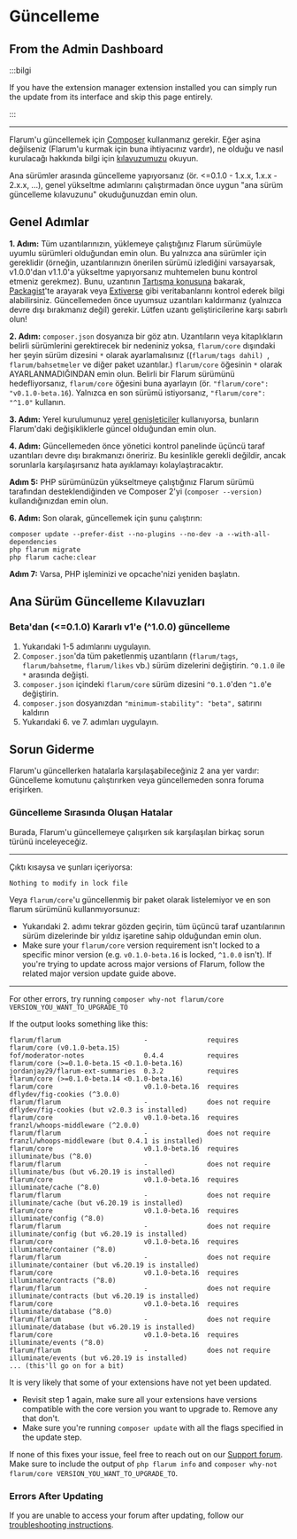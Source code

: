 # Güncelleme

## From the Admin Dashboard

:::bilgi

If you have the extension manager extension installed you can simply run the update from its interface and skip this page entirely.

:::

---

Flarum'u güncellemek için [Composer](https://getcomposer.org) kullanmanız gerekir. Eğer aşina değilseniz (Flarum'u kurmak için buna ihtiyacınız vardır), ne olduğu ve nasıl kurulacağı hakkında bilgi için [kılavuzumuzu](composer.md) okuyun.

Ana sürümler arasında güncelleme yapıyorsanız (ör. <=0.1.0 - 1.x.x, 1.x.x - 2.x.x, ...), genel yükseltme adımlarını çalıştırmadan önce uygun "ana sürüm güncelleme kılavuzunu" okuduğunuzdan emin olun.

## Genel Adımlar

**1. Adım:** Tüm uzantılarınızın, yüklemeye çalıştığınız Flarum sürümüyle uyumlu sürümleri olduğundan emin olun. Bu yalnızca ana sürümler için gereklidir (örneğin, uzantılarınızın önerilen sürümü izlediğini varsayarsak, v1.0.0'dan v1.1.0'a yükseltme yapıyorsanız muhtemelen bunu kontrol etmeniz gerekmez). Bunu, uzantının [Tartışma konusuna](https://discuss.flarum.org/t/extensions) bakarak, [Packagist](http://packagist.org/)'te arayarak veya [Extiverse](https://extiverse.com) gibi veritabanlarını kontrol ederek bilgi alabilirsiniz. Güncellemeden önce uyumsuz uzantıları kaldırmanız (yalnızca devre dışı bırakmanız değil) gerekir. Lütfen uzantı geliştiricilerine karşı sabırlı olun!

**2. Adım:** `composer.json` dosyanıza bir göz atın. Uzantıların veya kitaplıkların belirli sürümlerini gerektirecek bir nedeniniz yoksa, `flarum/core` dışındaki her şeyin sürüm dizesini `*` olarak ayarlamalısınız ((`flarum/tags dahil) `, `flarum/bahsetmeler` ve diğer paket uzantılar.) `flarum/core` öğesinin `*` olarak AYARLANMADIĞINDAN emin olun. Belirli bir Flarum sürümünü hedefliyorsanız, `flarum/core` öğesini buna ayarlayın (ör. `"flarum/core": "v0.1.0-beta.16`). Yalnızca en son sürümü istiyorsanız, `"flarum/core": "^1.0"` kullanın.

**3. Adım:** Yerel kurulumunuz [yerel genişleticiler](extenders.md) kullanıyorsa, bunların Flarum'daki değişikliklerle güncel olduğundan emin olun.

**4. Adım:** Güncellemeden önce yönetici kontrol panelinde üçüncü taraf uzantıları devre dışı bırakmanızı öneririz. Bu kesinlikle gerekli değildir, ancak sorunlarla karşılaşırsanız hata ayıklamayı kolaylaştıracaktır.

**Adım 5:** PHP sürümünüzün yükseltmeye çalıştığınız Flarum sürümü tarafından desteklendiğinden ve Composer 2'yi (`composer --version)` kullandığınızdan emin olun.

**6. Adım:** Son olarak, güncellemek için şunu çalıştırın:

```
composer update --prefer-dist --no-plugins --no-dev -a --with-all-dependencies
php flarum migrate
php flarum cache:clear
```

**Adım 7:** Varsa, PHP işleminizi ve opcache'nizi yeniden başlatın.

## Ana Sürüm Güncelleme Kılavuzları

### Beta'dan (<=0.1.0) Kararlı v1'e (^1.0.0) güncelleme

1. Yukarıdaki 1-5 adımlarını uygulayın.
2. `Composer.json`'da tüm paketlenmiş uzantıların (`flarum/tags`, `flarum/bahsetme`, `flarum/likes` vb.) sürüm dizelerini değiştirin. `^0.1.0` ile `*` arasında değişti.
3. `composer.json` içindeki `flarum/core` sürüm dizesini `^0.1.0`'den `^1.0`'e değiştirin.
4. `composer.json` dosyanızdan `"minimum-stability": "beta",` satırını kaldırın
5. Yukarıdaki 6. ve 7. adımları uygulayın.

## Sorun Giderme

Flarum'u güncellerken hatalarla karşılaşabileceğiniz 2 ana yer vardır: Güncelleme komutunu çalıştırırken veya güncellemeden sonra foruma erişirken.

### Güncelleme Sırasında Oluşan Hatalar

Burada, Flarum'u güncellemeye çalışırken sık karşılaşılan birkaç sorun türünü inceleyeceğiz.

---

Çıktı kısaysa ve şunları içeriyorsa:

```
Nothing to modify in lock file
```

Veya `flarum/core`'u güncellenmiş bir paket olarak listelemiyor ve en son flarum sürümünü kullanmıyorsunuz:

- Yukarıdaki 2. adımı tekrar gözden geçirin, tüm üçüncü taraf uzantılarının sürüm dizelerinde bir yıldız işaretine sahip olduğundan emin olun.
- Make sure your `flarum/core` version requirement isn't locked to a specific minor version (e.g. `v0.1.0-beta.16` is locked, `^1.0.0` isn't). If you're trying to update across major versions of Flarum, follow the related major version update guide above.

---

For other errors, try running `composer why-not flarum/core VERSION_YOU_WANT_TO_UPGRADE_TO`

If the output looks something like this:

```
flarum/flarum                     -               requires          flarum/core (v0.1.0-beta.15)
fof/moderator-notes               0.4.4           requires          flarum/core (>=0.1.0-beta.15 <0.1.0-beta.16)
jordanjay29/flarum-ext-summaries  0.3.2           requires          flarum/core (>=0.1.0-beta.14 <0.1.0-beta.16)
flarum/core                       v0.1.0-beta.16  requires          dflydev/fig-cookies (^3.0.0)
flarum/flarum                     -               does not require  dflydev/fig-cookies (but v2.0.3 is installed)
flarum/core                       v0.1.0-beta.16  requires          franzl/whoops-middleware (^2.0.0)
flarum/flarum                     -               does not require  franzl/whoops-middleware (but 0.4.1 is installed)
flarum/core                       v0.1.0-beta.16  requires          illuminate/bus (^8.0)
flarum/flarum                     -               does not require  illuminate/bus (but v6.20.19 is installed)
flarum/core                       v0.1.0-beta.16  requires          illuminate/cache (^8.0)
flarum/flarum                     -               does not require  illuminate/cache (but v6.20.19 is installed)
flarum/core                       v0.1.0-beta.16  requires          illuminate/config (^8.0)
flarum/flarum                     -               does not require  illuminate/config (but v6.20.19 is installed)
flarum/core                       v0.1.0-beta.16  requires          illuminate/container (^8.0)
flarum/flarum                     -               does not require  illuminate/container (but v6.20.19 is installed)
flarum/core                       v0.1.0-beta.16  requires          illuminate/contracts (^8.0)
flarum/flarum                     -               does not require  illuminate/contracts (but v6.20.19 is installed)
flarum/core                       v0.1.0-beta.16  requires          illuminate/database (^8.0)
flarum/flarum                     -               does not require  illuminate/database (but v6.20.19 is installed)
flarum/core                       v0.1.0-beta.16  requires          illuminate/events (^8.0)
flarum/flarum                     -               does not require  illuminate/events (but v6.20.19 is installed)
... (this'll go on for a bit)
```

It is very likely that some of your extensions have not yet been updated.

- Revisit step 1 again, make sure all your extensions have versions compatible with the core version you want to upgrade to. Remove any that don't.
- Make sure you're running `composer update` with all the flags specified in the update step.

If none of this fixes your issue, feel free to reach out on our [Support forum](https://discuss.flarum.org/t/support). Make sure to include the output of `php flarum info` and `composer why-not flarum/core VERSION_YOU_WANT_TO_UPGRADE_TO`.

### Errors After Updating

If you are unable to access your forum after updating, follow our [troubleshooting instructions](troubleshoot.md).
